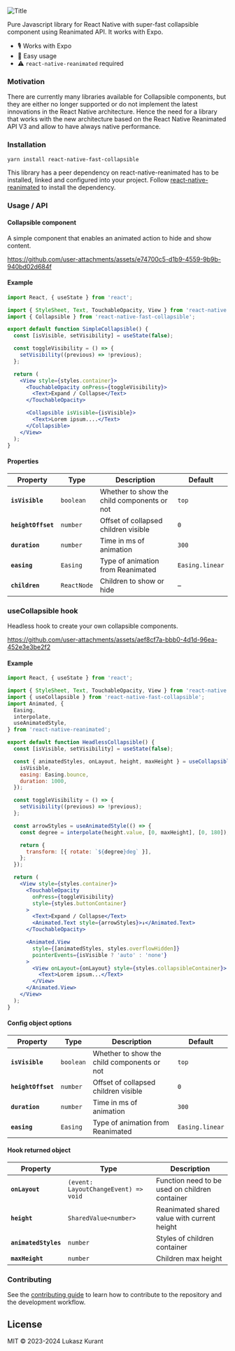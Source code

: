![Title](https://github.com/user-attachments/assets/f67703be-637d-4ae5-9508-c421f16db62f)

Pure Javascript library for React Native with super-fast collapsible component using Reanimated API. It works with Expo.

- 🎙️ Works with Expo
- 🪽 Easy usage
- ⚠️ `react-native-reanimated` required

### Motivation

There are currently many libraries available for Collapsible components, but they are either no longer supported or do not implement the latest innovations in the React Native architecture. Hence the need for a library that works with the new architecture based on the React Native Reanimated API V3 and allow to have always native performance.

### Installation

```sh
yarn install react-native-fast-collapsible
```

This library has a peer dependency on react-native-reanimated has to be installed, linked and configured into your project. Follow [react-native-reanimated](https://docs.swmansion.com/react-native-reanimated/docs/fundamentals/getting-started) to install the dependency.

### Usage / API

#### Collapsible component

A simple component that enables an animated action to hide and show content.

https://github.com/user-attachments/assets/e74700c5-d1b9-4559-9b9b-940bd02d684f

#### Example

```jsx
import React, { useState } from 'react';

import { StyleSheet, Text, TouchableOpacity, View } from 'react-native';
import { Collapsible } from 'react-native-fast-collapsible';

export default function SimpleCollapsible() {
  const [isVisible, setVisibility] = useState(false);

  const toggleVisibility = () => {
    setVisibility((previous) => !previous);
  };

  return (
    <View style={styles.container}>
      <TouchableOpacity onPress={toggleVisibility}>
        <Text>Expand / Collapse</Text>
      </TouchableOpacity>

      <Collapsible isVisible={isVisible}>
        <Text>Lorem ipsum....</Text>
      </Collapsible>
    </View>
  );
}
```

#### Properties

| Property           | Type        | Description                                 | Default         |
| ------------------ | ----------- | ------------------------------------------- | --------------- |
| **`isVisible`**    | `boolean`   | Whether to show the child components or not | `top`           |
| **`heightOffset`** | `number`    | Offset of collapsed children visible        | `0`             |
| **`duration`**     | `number`    | Time in ms of animation                     | `300`           |
| **`easing`**       | `Easing`    | Type of animation from Reanimated           | `Easing.linear` |
| **`children`**     | `ReactNode` | Children to show or hide                    | –               |

### useCollapsible hook

Headless hook to create your own collapsible components.

https://github.com/user-attachments/assets/aef8cf7a-bbb0-4d1d-96ea-452e3e3be2f2

#### Example

```jsx
import React, { useState } from 'react';

import { StyleSheet, Text, TouchableOpacity, View } from 'react-native';
import { useCollapsible } from 'react-native-fast-collapsible';
import Animated, {
  Easing,
  interpolate,
  useAnimatedStyle,
} from 'react-native-reanimated';

export default function HeadlessCollapsible() {
  const [isVisible, setVisibility] = useState(false);

  const { animatedStyles, onLayout, height, maxHeight } = useCollapsible({
    isVisible,
    easing: Easing.bounce,
    duration: 1000,
  });

  const toggleVisibility = () => {
    setVisibility((previous) => !previous);
  };

  const arrowStyles = useAnimatedStyle(() => {
    const degree = interpolate(height.value, [0, maxHeight], [0, 180]);

    return {
      transform: [{ rotate: `${degree}deg` }],
    };
  });

  return (
    <View style={styles.container}>
      <TouchableOpacity
        onPress={toggleVisibility}
        style={styles.buttonContainer}
      >
        <Text>Expand / Collapse</Text>
        <Animated.Text style={arrowStyles}>↓</Animated.Text>
      </TouchableOpacity>

      <Animated.View
        style={[animatedStyles, styles.overflowHidden]}
        pointerEvents={isVisible ? 'auto' : 'none'}
      >
        <View onLayout={onLayout} style={styles.collapsibleContainer}>
          <Text>Lorem ipsum...</Text>
        </View>
      </Animated.View>
    </View>
  );
}
```

#### Config object options

| Property           | Type      | Description                                 | Default         |
| ------------------ | --------- | ------------------------------------------- | --------------- |
| **`isVisible`**    | `boolean` | Whether to show the child components or not | `top`           |
| **`heightOffset`** | `number`  | Offset of collapsed children visible        | `0`             |
| **`duration`**     | `number`  | Time in ms of animation                     | `300`           |
| **`easing`**       | `Easing`  | Type of animation from Reanimated           | `Easing.linear` |

#### Hook returned object

| Property             | Type                                 | Description                                    |
| -------------------- | ------------------------------------ | ---------------------------------------------- |
| **`onLayout`**       | `(event: LayoutChangeEvent) => void` | Function need to be used on children container |
| **`height`**         | `SharedValue<number>`                | Reanimated shared value with current height    |
| **`animatedStyles`** | `number`                             | Styles of children container                   |
| **`maxHeight`**      | `number`                             | Children max height                            |

### Contributing

See the [contributing guide](CONTRIBUTING.md) to learn how to contribute to the repository and the development workflow.

## License

MIT © 2023-2024 Lukasz Kurant
